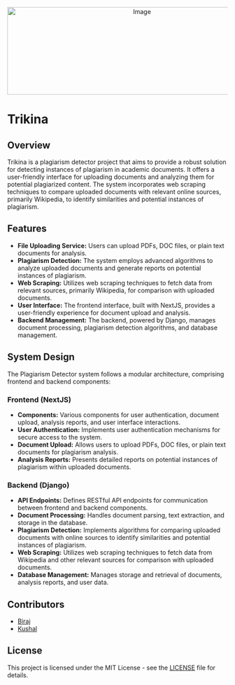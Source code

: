<p align="center">
  <img src="https://github.com/SummerBreak-OpenSource-Projects/Plagrasim_detector/assets/127578046/9fc11c87-984c-4d41-82c2-37f395f5ec56" alt="Image" width="600" height="200">
</p>

# Trikina

## Overview

Trikina is a plagiarism detector project that aims to provide a robust solution for detecting instances of plagiarism in academic documents. It offers a user-friendly interface for uploading documents and analyzing them for potential plagiarized content. The system incorporates web scraping techniques to compare uploaded documents with relevant online sources, primarily Wikipedia, to identify similarities and potential instances of plagiarism.

## Features

- **File Uploading Service:** Users can upload PDFs, DOC files, or plain text documents for analysis.
- **Plagiarism Detection:** The system employs advanced algorithms to analyze uploaded documents and generate reports on potential instances of plagiarism.
- **Web Scraping:** Utilizes web scraping techniques to fetch data from relevant sources, primarily Wikipedia, for comparison with uploaded documents.
- **User Interface:** The frontend interface, built with NextJS, provides a user-friendly experience for document upload and analysis.
- **Backend Management:** The backend, powered by Django, manages document processing, plagiarism detection algorithms, and database management.

## System Design

The Plagiarism Detector system follows a modular architecture, comprising frontend and backend components:

### Frontend (NextJS)

- **Components:** Various components for user authentication, document upload, analysis reports, and user interface interactions.
- **User Authentication:** Implements user authentication mechanisms for secure access to the system.
- **Document Upload:** Allows users to upload PDFs, DOC files, or plain text documents for plagiarism analysis.
- **Analysis Reports:** Presents detailed reports on potential instances of plagiarism within uploaded documents.

### Backend (Django)

- **API Endpoints:** Defines RESTful API endpoints for communication between frontend and backend components.
- **Document Processing:** Handles document parsing, text extraction, and storage in the database.
- **Plagiarism Detection:** Implements algorithms for comparing uploaded documents with online sources to identify similarities and potential instances of plagiarism.
- **Web Scraping:** Utilizes web scraping techniques to fetch data from Wikipedia and other relevant sources for comparison with uploaded documents.
- **Database Management:** Manages storage and retrieval of documents, analysis reports, and user data.

## Contributors

- [Biraj](https://github.com/Sthabiraj)
- [Kushal](https://github.com/Dev00kushal)

## License

This project is licensed under the MIT License - see the [LICENSE](LICENSE) file for details.
